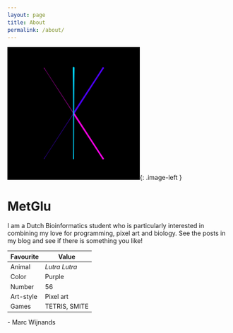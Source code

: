 ```yaml
---
layout: page
title: About
permalink: /about/
---
```

<style type="text/css">
.image-left {
  display: block;
  margin-right: 16px;
  float: left;
}
</style>
![Marc Wijnands](/assets/colour_circle30-export.gif){: .image-left }
# MetGlu
I am a Dutch Bioinformatics student who is particularly interested in combining my love for programming, pixel art and biology.
See the posts in my blog and see if there is something you like!

| Favourite |  Value | 
|--------------|-----------|
| Animal | *Lutra Lutra* |
| Color | Purple |
| Number | 56 |
| Art-style | Pixel art |
| Games | TETRIS, SMITE |


\- Marc Wijnands
